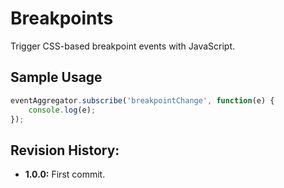 # Breakpoints

Trigger CSS-based breakpoint events with JavaScript.

## Sample Usage

``` javascript
eventAggregator.subscribe('breakpointChange', function(e) {
	console.log(e);
});
```

## Revision History:

* **1.0.0:** First commit.